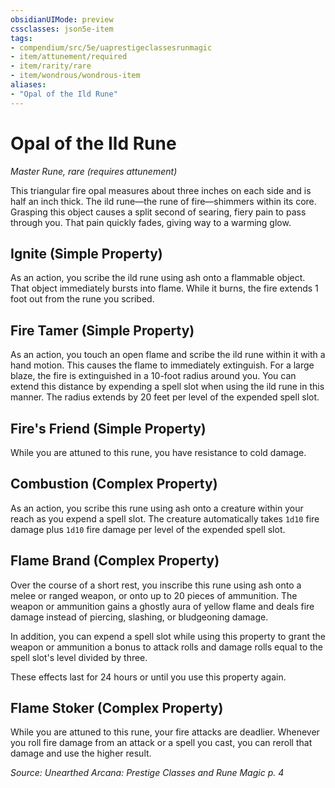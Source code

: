 ```yaml
---
obsidianUIMode: preview
cssclasses: json5e-item
tags:
- compendium/src/5e/uaprestigeclassesrunmagic
- item/attunement/required
- item/rarity/rare
- item/wondrous/wondrous-item
aliases: 
- "Opal of the Ild Rune"
---
```

# Opal of the Ild Rune
*Master Rune, rare (requires attunement)*  


This triangular fire opal measures about three inches on each side and is half an inch thick. The ild rune—the rune of fire—shimmers within its core. Grasping this object causes a split second of searing, fiery pain to pass through you. That pain quickly fades, giving way to a warming glow.

## Ignite (Simple Property)

As an action, you scribe the ild rune using ash onto a flammable object. That object immediately bursts into flame. While it burns, the fire extends 1 foot out from the rune you scribed.

## Fire Tamer (Simple Property)

As an action, you touch an open flame and scribe the ild rune within it with a hand motion. This causes the flame to immediately extinguish. For a large blaze, the fire is extinguished in a 10-foot radius around you. You can extend this distance by expending a spell slot when using the ild rune in this manner. The radius extends by 20 feet per level of the expended spell slot.

## Fire's Friend (Simple Property)

While you are attuned to this rune, you have resistance to cold damage.

## Combustion (Complex Property)

As an action, you scribe this rune using ash onto a creature within your reach as you expend a spell slot. The creature automatically takes `1d10` fire damage plus `1d10` fire damage per level of the expended spell slot.

## Flame Brand (Complex Property)

Over the course of a short rest, you inscribe this rune using ash onto a melee or ranged weapon, or onto up to 20 pieces of ammunition. The weapon or ammunition gains a ghostly aura of yellow flame and deals fire damage instead of piercing, slashing, or bludgeoning damage.

In addition, you can expend a spell slot while using this property to grant the weapon or ammunition a bonus to attack rolls and damage rolls equal to the spell slot's level divided by three.

These effects last for 24 hours or until you use this property again.

## Flame Stoker (Complex Property)

While you are attuned to this rune, your fire attacks are deadlier. Whenever you roll fire damage from an attack or a spell you cast, you can reroll that damage and use the higher result.

*Source: Unearthed Arcana: Prestige Classes and Rune Magic p. 4*